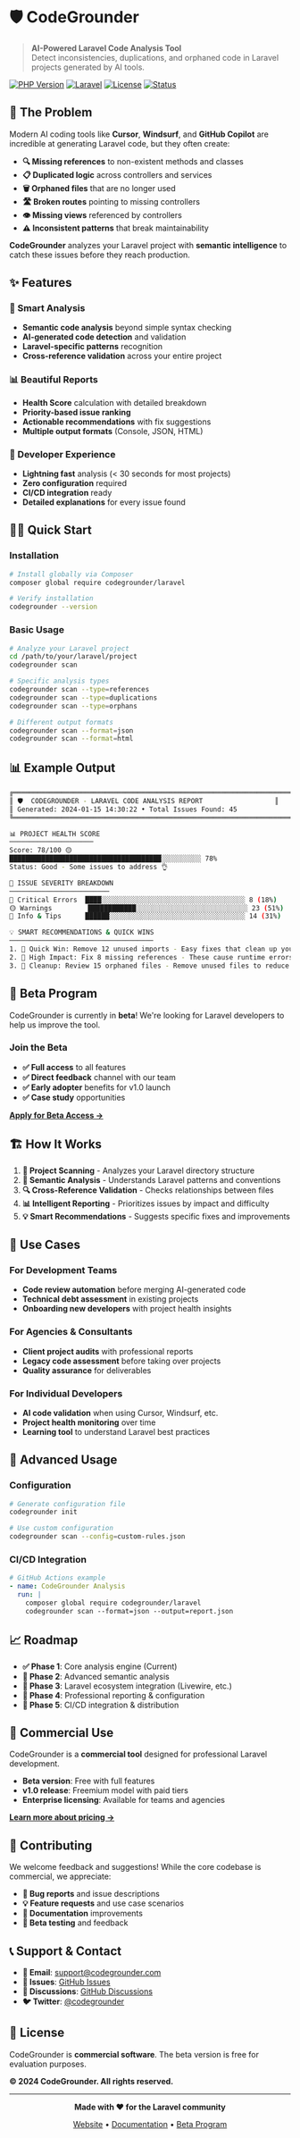 # 🛡️ CodeGrounder

> **AI-Powered Laravel Code Analysis Tool**  
> Detect inconsistencies, duplications, and orphaned code in Laravel projects generated by AI tools.

[![PHP Version](https://img.shields.io/badge/PHP-8.1%2B-blue.svg)](https://www.php.net/)
[![Laravel](https://img.shields.io/badge/Laravel-9.0%2B-red.svg)](https://laravel.com/)
[![License](https://img.shields.io/badge/License-Commercial-yellow.svg)](#license)
[![Status](https://img.shields.io/badge/Status-Beta-orange.svg)](#beta-program)

## 🎯 The Problem

Modern AI coding tools like **Cursor**, **Windsurf**, and **GitHub Copilot** are incredible at generating Laravel code, but they often create:

- **🔍 Missing references** to non-existent methods and classes
- **📋 Duplicated logic** across controllers and services  
- **🗑️ Orphaned files** that are no longer used
- **🛣️ Broken routes** pointing to missing controllers
- **👁️ Missing views** referenced by controllers
- **⚠️ Inconsistent patterns** that break maintainability

**CodeGrounder** analyzes your Laravel project with **semantic intelligence** to catch these issues before they reach production.

## ✨ Features

### 🧠 Smart Analysis
- **Semantic code analysis** beyond simple syntax checking
- **AI-generated code detection** and validation
- **Laravel-specific patterns** recognition
- **Cross-reference validation** across your entire project

### 📊 Beautiful Reports
- **Health Score** calculation with detailed breakdown
- **Priority-based issue ranking** 
- **Actionable recommendations** with fix suggestions
- **Multiple output formats** (Console, JSON, HTML)

### 🚀 Developer Experience
- **Lightning fast** analysis (< 30 seconds for most projects)
- **Zero configuration** required
- **CI/CD integration** ready
- **Detailed explanations** for every issue found

## 🏃‍♂️ Quick Start

### Installation

```bash
# Install globally via Composer
composer global require codegrounder/laravel

# Verify installation
codegrounder --version
```

### Basic Usage

```bash
# Analyze your Laravel project
cd /path/to/your/laravel/project
codegrounder scan

# Specific analysis types
codegrounder scan --type=references
codegrounder scan --type=duplications
codegrounder scan --type=orphans

# Different output formats
codegrounder scan --format=json
codegrounder scan --format=html
```

## 📊 Example Output

```bash
╔═══════════════════════════════════════════════════════════════════════════════╗
║ 🛡️  CODEGROUNDER - LARAVEL CODE ANALYSIS REPORT                  ║
║ Generated: 2024-01-15 14:30:22 • Total Issues Found: 45               ║
╚═══════════════════════════════════════════════════════════════════════════════╝

📊 PROJECT HEALTH SCORE
─────────────────────
Score: 78/100 🟡
██████████████████████████████████████░░░░░░░░░░ 78%
Status: Good - Some issues to address 👌

🚨 ISSUE SEVERITY BREAKDOWN
─────────────────────────
🔴 Critical Errors  ████░░░░░░░░░░░░░░░░░░░░░░░░░░░░░░░░░░░░ 8 (18%) 
🟡 Warnings         ████████████░░░░░░░░░░░░░░░░░░░░░░░░░░░░ 23 (51%)
🔵 Info & Tips      ██████░░░░░░░░░░░░░░░░░░░░░░░░░░░░░░░░░░ 14 (31%)

💡 SMART RECOMMENDATIONS & QUICK WINS
────────────────────────────────────
1. 🚀 Quick Win: Remove 12 unused imports - Easy fixes that clean up your code!
2. 🎯 High Impact: Fix 8 missing references - These cause runtime errors!
3. 🧹 Cleanup: Review 15 orphaned files - Remove unused files to reduce complexity
```

## 🎪 Beta Program

CodeGrounder is currently in **beta**! We're looking for Laravel developers to help us improve the tool.

### Join the Beta
- **✅ Full access** to all features
- **✅ Direct feedback** channel with our team  
- **✅ Early adopter** benefits for v1.0 launch
- **✅ Case study** opportunities

**[Apply for Beta Access →](mailto:beta@codegrounder.com)**

## 🏗️ How It Works

1. **📂 Project Scanning** - Analyzes your Laravel directory structure
2. **🧠 Semantic Analysis** - Understands Laravel patterns and conventions  
3. **🔍 Cross-Reference Validation** - Checks relationships between files
4. **📊 Intelligent Reporting** - Prioritizes issues by impact and difficulty
5. **💡 Smart Recommendations** - Suggests specific fixes and improvements

## 🎯 Use Cases

### For Development Teams
- **Code review automation** before merging AI-generated code
- **Technical debt assessment** in existing projects
- **Onboarding new developers** with project health insights

### For Agencies & Consultants  
- **Client project audits** with professional reports
- **Legacy code assessment** before taking over projects
- **Quality assurance** for deliverables

### For Individual Developers
- **AI code validation** when using Cursor, Windsurf, etc.
- **Project health monitoring** over time
- **Learning tool** to understand Laravel best practices

## 🔧 Advanced Usage

### Configuration

```bash
# Generate configuration file
codegrounder init

# Use custom configuration
codegrounder scan --config=custom-rules.json
```

### CI/CD Integration

```yaml
# GitHub Actions example
- name: CodeGrounder Analysis
  run: |
    composer global require codegrounder/laravel
    codegrounder scan --format=json --output=report.json
```

## 📈 Roadmap

- **✅ Phase 1**: Core analysis engine (Current)
- **🔄 Phase 2**: Advanced semantic analysis 
- **📅 Phase 3**: Laravel ecosystem integration (Livewire, etc.)
- **📅 Phase 4**: Professional reporting & configuration
- **📅 Phase 5**: CI/CD integration & distribution

## 💼 Commercial Use

CodeGrounder is a **commercial tool** designed for professional Laravel development. 

- **Beta version**: Free with full features
- **v1.0 release**: Freemium model with paid tiers
- **Enterprise licensing**: Available for teams and agencies

**[Learn more about pricing →](https://codegrounder.com/pricing)**

## 🤝 Contributing

We welcome feedback and suggestions! While the core codebase is commercial, we appreciate:

- **🐛 Bug reports** and issue descriptions
- **💡 Feature requests** and use case scenarios  
- **📝 Documentation** improvements
- **🧪 Beta testing** and feedback

## 📞 Support & Contact

- **📧 Email**: support@codegrounder.com
- **🐛 Issues**: [GitHub Issues](https://github.com/codegrounder/laravel/issues)
- **💬 Discussions**: [GitHub Discussions](https://github.com/codegrounder/laravel/discussions)
- **🐦 Twitter**: [@codegrounder](https://twitter.com/codegrounder)

## 📄 License

CodeGrounder is **commercial software**. The beta version is free for evaluation purposes.

**© 2024 CodeGrounder. All rights reserved.**

---

<div align="center">

**Made with ❤️ for the Laravel community**

[Website](https://codegrounder.com) • [Documentation](https://docs.codegrounder.com) • [Beta Program](mailto:beta@codegrounder.com)

</div>
